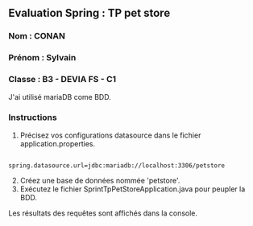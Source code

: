 ## Evaluation Spring : TP pet store


### Nom : CONAN
### Prénom : Sylvain
### Classe : B3 - DEVIA FS - C1

J'ai utilisé mariaDB come BDD. 

### Instructions

1. Précisez vos configurations datasource dans le fichier application.properties.

```properties

spring.datasource.url=jdbc:mariadb://localhost:3306/petstore
```

2. Créez une base de données nommée 'petstore'.
3. Exécutez le fichier SprintTpPetStoreApplication.java pour peupler la BDD.

Les résultats des requêtes sont affichés dans la console.